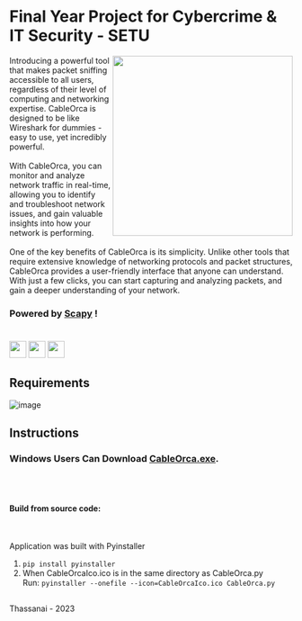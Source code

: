 # Final Year Project for Cybercrime &amp; IT Security - SETU

<img src="https://user-images.githubusercontent.com/72495327/229295979-03595c54-0aa3-4a74-98b1-6abbc3c7b55b.png" width=320 align="right"/>

Introducing a powerful tool that makes packet sniffing accessible to all users, regardless of their level of computing and networking expertise. CableOrca is designed to be like Wireshark for dummies - easy to use, yet incredibly powerful.
<br><br>
With CableOrca, you can monitor and analyze network traffic in real-time, allowing you to identify and troubleshoot network issues, and gain valuable insights into how your network is performing. 
<br><br>
One of the key benefits of CableOrca is its simplicity. Unlike other tools that require extensive knowledge of networking protocols and packet structures, CableOrca provides a user-friendly interface that anyone can understand. With just a few clicks, you can start capturing and analyzing packets, and gain a deeper understanding of your network.

### Powered by <a href="https://scapy.readthedocs.io/en/latest/index.html">Scapy</a> !

#

<div align="centre">
  <img src="http://ForTheBadge.com/images/badges/made-with-python.svg" height=30 />
  <img src="https://img.shields.io/badge/Visual_Studio_Code-0078D4?style=for-the-badge&logo=visual%20studio%20code&logoColor=white" height=30 />
  <img src="https://img.shields.io/badge/Windows-0078D6?style=for-the-badge&logo=windows&logoColor=white" height=30 />
</div>

## Requirements

![image](https://user-images.githubusercontent.com/72495327/232320844-0935860c-0714-48a3-a67d-112d8c0d51aa.png)

## Instructions
### Windows Users Can Download [CableOrca.exe](https://github.com/Thassanai546/CableOrca/blob/main/CableOrca_EXE/CableOrca.exe).


<br><br>
<h4>Build from source code:</h4><br>

Application was built with Pyinstaller
1) `pip install pyinstaller`
2) When CableOrcaIco.ico is in the same directory as CableOrca.py\
Run: `pyinstaller --onefile --icon=CableOrcaIco.ico CableOrca.py`

##

Thassanai - 2023
